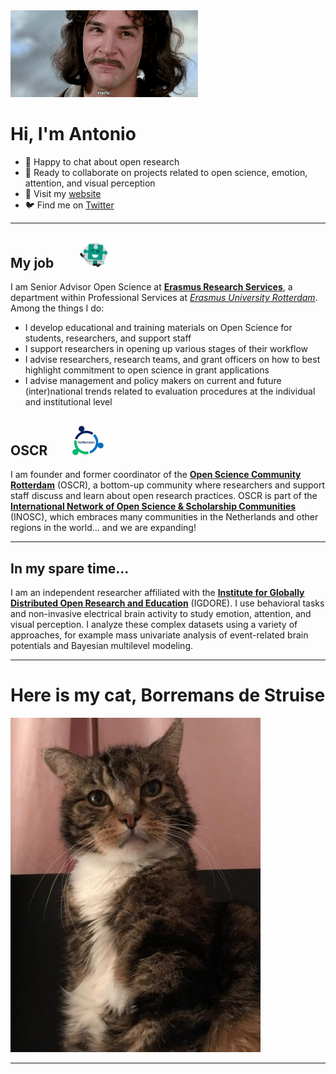 <img src="./media/Montoya.gif" width="300" />

# Hi, I'm Antonio

- 💬 Happy to chat about open research
- 👯 Ready to collaborate on projects related to open science, emotion, attention, and visual perception
- 🔗 Visit my [website](https://antonio-schettino.com)
- 🐦 Find me on [Twitter](https://twitter.com/asch3tti)

***

## My job &nbsp;&nbsp;&nbsp;&nbsp;&nbsp;&nbsp; <img src="./media/ERS.jpg" width="50" />

I am Senior Advisor Open Science at [**Erasmus Research Services**](https://www.eur.nl/en/research/research-services), a department within Professional Services at [*Erasmus University Rotterdam*](https://www.eur.nl/en). Among the things I do:

- I develop educational and training materials on Open Science for students, researchers, and support staff
- I support researchers in opening up various stages of their workflow 
- I advise researchers, research teams, and grant officers on how to best highlight commitment to open science in grant applications
- I advise management and policy makers on current and future (inter)national trends related to evaluation procedures at the individual and institutional level

## OSCR &nbsp;&nbsp;&nbsp;&nbsp;&nbsp;&nbsp; <img src="./media/OSCR.jpg" width="50" />

I am founder and former coordinator of the [**Open Science Community Rotterdam**](https://www.openscience-rotterdam.com/home/) (OSCR), a bottom-up community where researchers and support staff discuss and learn about open research practices.​ OSCR is part of the [**International Network of Open Science & Scholarship Communities**](https://doi.org/10.1093/scipol/scab039) (INOSC), which embraces many communities in the Netherlands and other regions in the world... and we are expanding! 

***

## In my spare time...

I am an independent researcher affiliated with the [**Institute for Globally Distributed Open Research and Education**](https://igdore.org) (IGDORE). I use behavioral tasks and non-invasive electrical brain activity to study emotion, attention, and visual perception. I analyze these complex datasets using a variety of approaches, for example mass univariate analysis of event-related brain potentials and Bayesian multilevel modeling.

***

# Here is my cat, Borremans de Struise

<img src="./media/Borre.jpg" width="400" />

***
